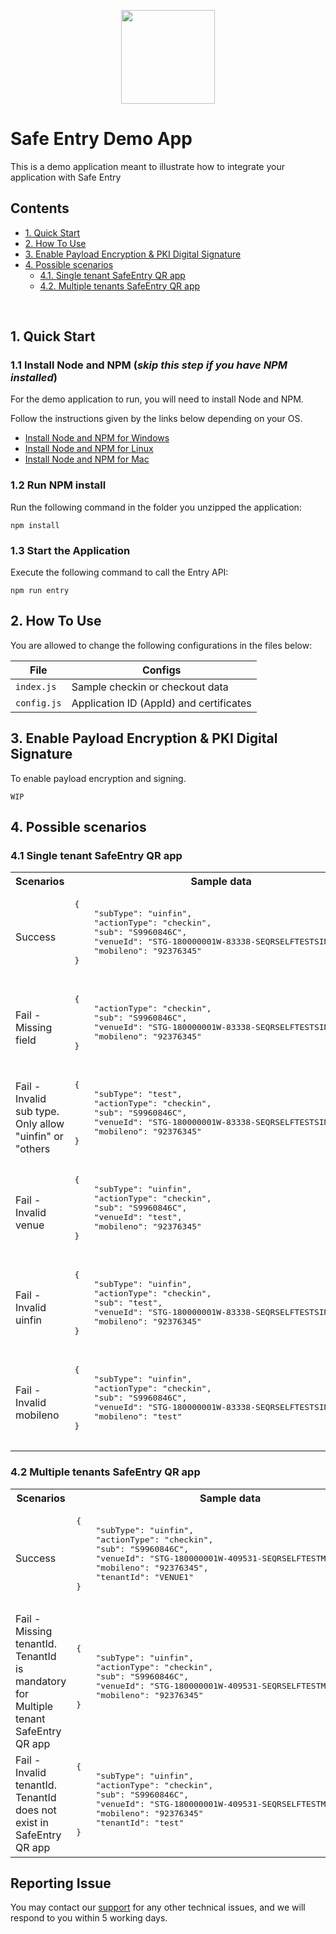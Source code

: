 <p align="center">
<a href="https://www.ndi-api.gov.sg/safeentry">
  <img width="150" src="https://www.ndi-api.gov.sg/assets/img/safe-entry/SafeEntry_logo_inline.png">
  </a>
</p>

# Safe Entry Demo App


This is a demo application meant to illustrate how to integrate your application with Safe Entry


## Contents

- [1. Quick Start](#quick-start)
- [2. How To Use](#how-to-use)
- [3. Enable Payload Encryption & PKI Digital Signature](#pki)
- [4. Possible scenarios](#possible-scenarios)
    - [4.1. Single tenant SafeEntry QR app](#possible-scenarios-single)
    - [4.2. Multiple tenants SafeEntry QR app](#possible-scenarios-multiple)

<br/>



## <a name="quick-start"></a>1. Quick Start

### 1.1 Install Node and NPM (_skip this step if you have NPM installed_)

For the demo application to run, you will need to install Node and NPM.

Follow the instructions given by the links below depending on your OS.

- [Install Node and NPM for Windows](http://blog.teamtreehouse.com/install-node-js-npm-windows)
- [Install Node and NPM for Linux](http://blog.teamtreehouse.com/install-node-js-npm-linux)
- [Install Node and NPM for Mac](http://blog.teamtreehouse.com/install-node-js-npm-mac)


### 1.2 Run NPM install

Run the following command in the folder you unzipped the application:

```
npm install
```

### 1.3 Start the Application

Execute the following command to call the Entry API:
```
npm run entry
```


## <a name="how-to-use"></a>2. How To Use

You are allowed to change the following configurations in the files below: 

| File |Configs|
|---|---|
|`index.js`| Sample checkin or checkout data |
|`config.js`| Application ID (AppId) and certificates|




## <a name="pki"></a>3. Enable Payload Encryption & PKI Digital Signature

To enable payload encryption and signing. 

`WIP`


## <a name="possible-scenarios"></a>4. Possible scenarios

### <a name="possible-scenarios-single"></a>4.1 Single tenant SafeEntry QR app

<table>
  <tr>
    <th>Scenarios</th>
    <th>Sample data</th>   
    <th>Response (Body)</th>
  </tr>
  <tr>
    <td>Success</td>
    <td><pre lang="json">
{
    "subType": "uinfin",
    "actionType": "checkin",
    "sub": "S9960846C",
    "venueId": "STG-180000001W-83338-SEQRSELFTESTSINGLE-SE",
    "mobileno": "92376345"
}
    </pre></td>
    <td>
    Http status code: 201</br>
    Body: < empty >
    </td>
  </tr>
  <tr>
    <td>Fail - Missing field</td>
    <td><pre lang="json">
{
    "actionType": "checkin",
    "sub": "S9960846C",
    "venueId": "STG-180000001W-83338-SEQRSELFTESTSINGLE-SE",
    "mobileno": "92376345"
}
    </pre></td>  
    <td>
    Http status code: 400</br>
    Body: {"code":400,"message":"Missing subType"}
    </td>
  </tr>
  <tr>
    <td>Fail - Invalid sub type. Only allow "uinfin" or "others</td>
    <td><pre lang="json">
{
    "subType": "test",
    "actionType": "checkin",
    "sub": "S9960846C",
    "venueId": "STG-180000001W-83338-SEQRSELFTESTSINGLE-SE",
    "mobileno": "92376345"
}
    </pre></td>  
    <td>
    Http status code: 400</br>
    Body: {"code":400,"message":"Invalid subType"}
    </td>
  </tr>
  <tr>
    <td>Fail - Invalid venue</td>
    <td><pre lang="json">
{
    "subType": "uinfin",
    "actionType": "checkin",
    "sub": "S9960846C",
    "venueId": "test",
    "mobileno": "92376345"
}
    </pre></td>  
    <td>
    Http status code: 400</br>
    Body: {"code":400,"message":"Invalid venue"}
    </td>
  </tr>  
  <tr>
    <td>Fail - Invalid uinfin</td>
    <td><pre lang="json">
{
    "subType": "uinfin",
    "actionType": "checkin",
    "sub": "test",
    "venueId": "STG-180000001W-83338-SEQRSELFTESTSINGLE-SE",
    "mobileno": "92376345"
}
    </pre></td>  
    <td>
    Http status code: 400</br>
    Body: {"code":400,"message":"Invalid uinfin"}
    </td>
  </tr>   
  <tr>
    <td>Fail - Invalid mobileno</td>
    <td><pre lang="json">
{
    "subType": "uinfin",
    "actionType": "checkin",
    "sub": "S9960846C",
    "venueId": "STG-180000001W-83338-SEQRSELFTESTSINGLE-SE",
    "mobileno": "test"
}
    </pre></td>  
    <td>
    Http status code: 400</br>
    Body: {"code":400,"message":"Invalid mobileno"}
    </td>
  </tr>   
</table>



### <a name="possible-scenarios-multiple"></a>4.2 Multiple tenants SafeEntry QR app


<table>
  <tr>
    <th>Scenarios</th>
    <th>Sample data</th>   
    <th>Response (Body)</th>
  </tr>
  <tr>
    <td>Success</td>
    <td><pre lang="json">
{
    "subType": "uinfin",
    "actionType": "checkin",
    "sub": "S9960846C",
    "venueId": "STG-180000001W-409531-SEQRSELFTESTMULTIPLE-SE",
    "mobileno": "92376345",
    "tenantId": "VENUE1"
}
    </pre></td>
    <td>
    Http status code: 201</br>
    Body: < empty >
    </td>
  </tr>
  <tr>
    <td>Fail - Missing tenantId. TenantId is mandatory for Multiple tenant SafeEntry QR app</td>
    <td><pre lang="json">
{
    "subType": "uinfin",
    "actionType": "checkin",
    "sub": "S9960846C",
    "venueId": "STG-180000001W-409531-SEQRSELFTESTMULTIPLE-SE",
    "mobileno": "92376345"
}
    </pre></td>  
    <td>
    Http status code: 400</br>
    Body: {"code":400,"message":"Missing tenantId"}
    </td>
  </tr>   
  <tr>
    <td>Fail - Invalid tenantId. TenantId does not exist in SafeEntry QR app</td>
    <td><pre lang="json">
{
    "subType": "uinfin",
    "actionType": "checkin",
    "sub": "S9960846C",
    "venueId": "STG-180000001W-409531-SEQRSELFTESTMULTIPLE-SE",
    "mobileno": "92376345"
    "tenantId": "test"
}
    </pre></td>  
    <td>
    Http status code: 400</br>
    Body: {"code":400,"message":"Invalid tenantId"}
    </td>
  </tr>     
</table>

## Reporting Issue

You may contact our [support](mailto:support@myinfo.gov.sg?subject=[SafeEntry]%20Sample%20App) for any other technical issues, and we will respond to you within 5 working days.
